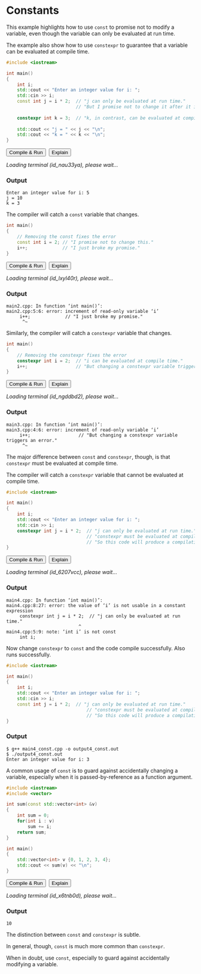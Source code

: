 
# Constants

This example highlights how to use `const` to promise not to modify a variable, even though the variable can only be evaluated at run time.

The example also show how to use `constexpr` to guarantee that a variable can be evaluated at compile time.


```c++
#include <iostream>

int main()
{
    int i;
    std::cout << "Enter an integer value for i: ";
    std::cin >> i;
    const int j = i * 2;  // "j can only be evaluated at run time."
                          // "But I promise not to change it after it is initialized."
    
    constexpr int k = 3;  // "k, in contrast, can be evaluated at compile time."
    
    std::cout << "j = " << j << "\n";
    std::cout << "k = " << k << "\n";
}
```

<span class="graffiti-highlight graffiti-id_9daoia7-id_p5h1y8n"><i></i><button>Compile & Run</button></span>&nbsp;
<span class="graffiti-highlight graffiti-id_d85518f-id_kg221qc"><i></i><button>Explain</button></span>

<i>Loading terminal (id_nau33ya), please wait...</i>

### Output
```
Enter an integer value for i: 5
j = 10
k = 3
```

The compiler will catch a `const` variable that changes.


```c++
int main()
{
    // Removing the const fixes the error
    const int i = 2; // "I promise not to change this."
    i++;             // "I just broke my promise."
}
```

<span class="graffiti-highlight graffiti-id_zpsfp04-id_vd4pmdf"><i></i><button>Compile & Run</button></span>&nbsp;
<span class="graffiti-highlight graffiti-id_yjqwwkk-id_eetvyh0"><i></i><button>Explain</button></span>

<i>Loading terminal (id_lxyl40r), please wait...</i>

### Output
```
main2.cpp: In function ‘int main()’:
main2.cpp:5:6: error: increment of read-only variable ‘i’
     i++;             // "I just broke my promise."
      ^~
```

Similarly, the compiler will catch a `constexpr` variable that changes.


```c++
int main()
{
    // Removing the constexpr fixes the error
    constexpr int i = 2;  // "i can be evaluated at compile time."
    i++;                  // "But changing a constexpr variable triggers an error."
}
```

<span class="graffiti-highlight graffiti-id_6cm8alc-id_ampzw92"><i></i><button>Compile & Run</button></span>&nbsp;
<span class="graffiti-highlight graffiti-id_pxb79hu-id_jldwnpn"><i></i><button>Explain</button></span>

<i>Loading terminal (id_ngddbd2), please wait...</i>

### Output
```
main3.cpp: In function ‘int main()’:
main3.cpp:4:6: error: increment of read-only variable ‘i’
     i++;                  // "But changing a constexpr variable triggers an error."
      ^~
```

The major difference between `const` and `constexpr`, though, is that `constexpr` must be evaluated at compile time.

The compiler will catch a `constexpr` variable that cannot be evaluated at compile time.


```c++
#include <iostream>

int main()
{
    int i;
    std::cout << "Enter an integer value for i: ";
    std::cin >> i;
    constexpr int j = i * 2;  // "j can only be evaluated at run time."
                              // "constexpr must be evaluated at compile time."
                              // "So this code will produce a compilation error."
}
```

<span class="graffiti-highlight graffiti-id_oc4cka0-id_6bvce88"><i></i><button>Compile & Run</button></span>&nbsp;
<span class="graffiti-highlight graffiti-id_i3xlazq-id_z1wopru"><i></i><button>Explain</button></span>

<i>Loading terminal (id_6207vcc), please wait...</i>

### Output
```
main4.cpp: In function ‘int main()’:
main4.cpp:8:27: error: the value of ‘i’ is not usable in a constant expression
     constexpr int j = i * 2;  // "j can only be evaluated at run time."
                           ^
main4.cpp:5:9: note: ‘int i’ is not const
     int i;
```

Now change `constexpr` to `const` and the code compile successfully. Also runs successfully.

```c++
#include <iostream>

int main()
{
    int i;
    std::cout << "Enter an integer value for i: ";
    std::cin >> i;
    const int j = i * 2;  // "j can only be evaluated at run time."
                              // "constexpr must be evaluated at compile time."
                              // "So this code will produce a compilation error."
}
```

### Output
```
$ g++ main4_const.cpp -o output4_const.out
$ ./output4_const.out 
Enter an integer value for i: 3
```

A common usage of `const` is to guard against accidentally changing a variable, especially when it is passed-by-reference as a function argument.


```c++
#include <iostream>
#include <vector>

int sum(const std::vector<int> &v)
{
    int sum = 0;
    for(int i : v)
        sum += i;
    return sum;
}

int main()
{
    std::vector<int> v {0, 1, 2, 3, 4};
    std::cout << sum(v) << "\n";
}
```

<span class="graffiti-highlight graffiti-id_q3f958n-id_imkk2gs"><i></i><button>Compile & Run</button></span>&nbsp;
<span class="graffiti-highlight graffiti-id_2jbu560-id_kmtghge"><i></i><button>Explain</button></span>

<i>Loading terminal (id_x6tnb0d), please wait...</i>

### Output
```
10
```

The distinction between `const` and `constexpr` is subtle. 

In general, though, `const` is much more common than `constexpr`.

When in doubt, use `const`, especially to guard against accidentally modifying a variable.
